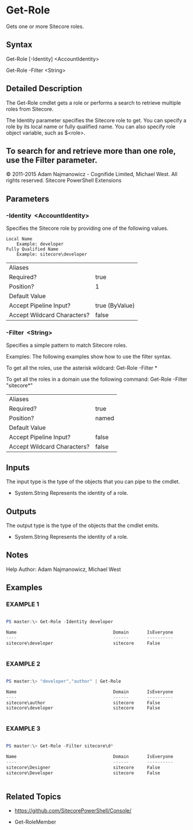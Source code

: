 ﻿# Get-Role 
 
Gets one or more Sitecore roles. 
 
## Syntax 
 
Get-Role [-Identity] &lt;AccountIdentity&gt; 
 
Get-Role -Filter &lt;String&gt; 
 
 
## Detailed Description 
The Get-Role cmdlet gets a role or performs a search to retrieve multiple roles from Sitecore.

The Identity parameter specifies the Sitecore role to get. You can specify a role by its local name or fully qualified name.
You can also specify role object variable, such as $&lt;role&gt;.

To search for and retrieve more than one role, use the Filter parameter. 
- 
© 2011-2015 Adam Najmanowicz - Cognifide Limited, Michael West. All rights reserved. Sitecore PowerShell Extensions 
 
## Parameters 
 
### -Identity&nbsp; &lt;AccountIdentity&gt; 
 
Specifies the Sitecore role by providing one of the following values.

    Local Name
        Example: developer
    Fully Qualified Name
        Example: sitecore\developer
 

| | |
| - | - |
| Aliases |  |
| Required? | true |
| Position? | 1 |
| Default Value |  |
| Accept Pipeline Input? | true (ByValue) |
| Accept Wildcard Characters? | false | 
 
### -Filter&nbsp; &lt;String&gt; 
 
Specifies a simple pattern to match Sitecore roles.

Examples:
The following examples show how to use the filter syntax.

To get all the roles, use the asterisk wildcard:
Get-Role -Filter *

To get all the roles in a domain use the following command:
Get-Role -Filter "sitecore\*"
 

| | |
| - | - |
| Aliases |  |
| Required? | true |
| Position? | named |
| Default Value |  |
| Accept Pipeline Input? | false |
| Accept Wildcard Characters? | false | 
 
## Inputs 
 
The input type is the type of the objects that you can pipe to the cmdlet. 
 
* System.String
Represents the identity of a role. 
 
## Outputs 
 
The output type is the type of the objects that the cmdlet emits. 
 
* System.String
Represents the identity of a role. 
 
## Notes 
 
Help Author: Adam Najmanowicz, Michael West 
 
## Examples 
 
### EXAMPLE 1 
 
 
 
```powershell   
 
PS master:\> Get-Role -Identity developer

Name                                     Domain       IsEveryone
----                                     ------       ----------
sitecore\developer                       sitecore     False 
 
``` 
 
### EXAMPLE 2 
 
 
 
```powershell   
 
PS master:\> "developer","author" | Get-Role

Name                                     Domain       IsEveryone
----                                     ------       ----------
sitecore\author                          sitecore     False
sitecore\developer                       sitecore     False 
 
``` 
 
### EXAMPLE 3 
 
 
 
```powershell   
 
PS master:\> Get-Role -Filter sitecore\d*

Name                                     Domain       IsEveryone
----                                     ------       ----------
sitecore\Designer                        sitecore     False
sitecore\Developer                       sitecore     False 
 
``` 
 
## Related Topics 
 
* <a href='https://github.com/SitecorePowerShell/Console/' target='_blank'>https://github.com/SitecorePowerShell/Console/</a><br/> 
 
* Get-RoleMember
